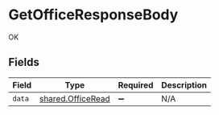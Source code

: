 # GetOfficeResponseBody

OK


## Fields

| Field                                                  | Type                                                   | Required                                               | Description                                            |
| ------------------------------------------------------ | ------------------------------------------------------ | ------------------------------------------------------ | ------------------------------------------------------ |
| `data`                                                 | [shared.OfficeRead](../../models/shared/officeread.md) | :heavy_minus_sign:                                     | N/A                                                    |